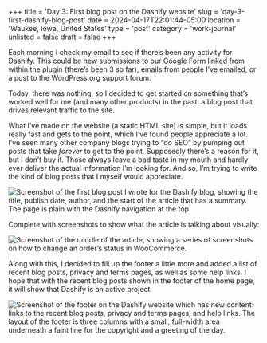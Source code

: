 +++
title = 'Day 3: First blog post on the Dashify website'
slug = 'day-3-first-dashify-blog-post'
date = 2024-04-17T22:01:44-05:00
location = 'Waukee, Iowa, United States'
type = 'post'
category = 'work-journal'
unlisted = false
draft = false
+++

Each morning I check my email to see if there’s been any activity for Dashify. This could be new submissions to our Google Form linked from within the plugin (there’s been 3 so far), emails from people I’ve emailed, or a post to the WordPress.org support forum.

Today, there was nothing, so I decided to get started on something that’s worked well for me (and many other products) in the past: a blog post that drives relevant traffic to the site.

What I’ve made on the website (a static HTML site) is simple, but it loads really fast and gets to the point, which I’ve found people appreciate a lot. I’ve seen many other company blogs trying to “do SEO” by pumping out posts that take *forever* to get to the point. Supposedly there’s a reason for it, but I don’t buy it. Those always leave a bad taste in my mouth and hardly ever deliver the actual information I’m looking for. And so, I’m trying to write the kind of blog posts that I myself would appreciate.

![Screenshot of the first blog post I wrote for the Dashify blog, showing the title, publish date, author, and the start of the article that has a summary. The page is plain with the Dashify navigation at the top.](/day-3-first-dashify-blog-post/top.png)

Complete with screenshots to show what the article is talking about visually:

![Screenshot of the middle of the article, showing a series of screenshots on how to change an order’s status in WooCommerce.](/day-3-first-dashify-blog-post/middle.png)

Along with this, I decided to fill up the footer a little more and added a list of recent blog posts, privacy and terms pages, as well as some help links. I hope that with the recent blog posts shown in the footer of the home page, it will show that Dashify is an active project.

![Screenshot of the footer on the Dashify website which has new content: links to the recent blog posts, privacy and terms pages, and help links. The layout of the footer is three columns with a small, full-width area underneath a faint line for the copyright and a greeting of the day.](/day-3-first-dashify-blog-post/end.png)
